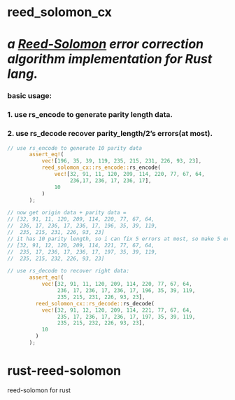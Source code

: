 # reed_solomon_cx
# _a [Reed-Solomon](https://en.wikipedia.org/wiki/Reed%E2%80%93Solomon_error_correction) error correction algorithm implementation for Rust lang._

### basic usage: 
### 1. use rs_encode to generate parity length data.
### 2. use rs_decode recover parity_length/2’s errors(at most).

```rust
// use rs_encode to generate 10 parity data
       assert_eq!(
           vec![196, 35, 39, 119, 235, 215, 231, 226, 93, 23],
           reed_solomon_cx::rs_encode::rs_encode(
               vec![32, 91, 11, 120, 209, 114, 220, 77, 67, 64,
                    236,17, 236, 17, 236, 17],
               10
           )
       );

// now get origin data + parity data =
// [32, 91, 11, 120, 209, 114, 220, 77, 67, 64,
//  236, 17, 236, 17, 236, 17, 196, 35, 39, 119,
//  235, 215, 231, 226, 93, 23]
// it has 10 parity length, so i can fix 5 errors at most, so make 5 errors:
// [32, 91, 12, 120, 209, 114, 221, 77, 67, 64,
//  235, 17, 236, 17, 236, 17, 197, 35, 39, 119,
//  235, 215, 232, 226, 93, 23]

// use rs_decode to recover right data:
       assert_eq!(
           vec![32, 91, 11, 120, 209, 114, 220, 77, 67, 64,
                236, 17, 236, 17, 236, 17, 196, 35, 39, 119,
                235, 215, 231, 226, 93, 23],
         reed_solomon_cx::rs_decode::rs_decode(
           vec![32, 91, 12, 120, 209, 114, 221, 77, 67, 64,
                235, 17, 236, 17, 236, 17, 197, 35, 39, 119,
                235, 215, 232, 226, 93, 23],
           10
         )
       );
```
# rust-reed-solomon
reed-solomon for rust
